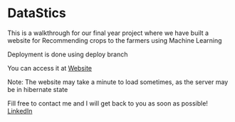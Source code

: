 # DataStics
This is a walkthrough for our final year project where we have built a website for Recommending crops to the farmers using Machine Learning 

Deployment is done using deploy branch

You can access it at [Website](https://datastics.herokuapp.com/)

Note: The website may take a minute to load sometimes, as the server may be in hibernate state

 Fill free to contact me and I will get back to you as soon as possible! [LinkedIn](https://www.linkedin.com/in/ramesh-bhutka-71a632157/)
